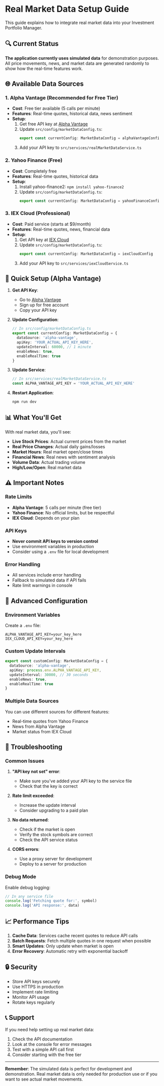 # Real Market Data Setup Guide

This guide explains how to integrate real market data into your Investment Portfolio Manager.

## 🔍 Current Status

**The application currently uses simulated data** for demonstration purposes. All price movements, news, and market data are generated randomly to show how the real-time features work.

## 🌐 Available Data Sources

### 1. **Alpha Vantage (Recommended for Free Tier)**
- **Cost**: Free tier available (5 calls per minute)
- **Features**: Real-time quotes, historical data, news sentiment
- **Setup**: 
  1. Get free API key at [Alpha Vantage](https://www.alphavantage.co/support/#api-key)
  2. Update `src/config/marketDataConfig.ts`:
     ```typescript
     export const currentConfig: MarketDataConfig = alphaVantageConfig
     ```
  3. Add your API key to `src/services/realMarketDataService.ts`

### 2. **Yahoo Finance (Free)**
- **Cost**: Completely free
- **Features**: Real-time quotes, historical data
- **Setup**:
  1. Install yahoo-finance2: `npm install yahoo-finance2`
  2. Update `src/config/marketDataConfig.ts`:
     ```typescript
     export const currentConfig: MarketDataConfig = yahooFinanceConfig
     ```

### 3. **IEX Cloud (Professional)**
- **Cost**: Paid service (starts at $9/month)
- **Features**: Real-time quotes, news, financial data
- **Setup**:
  1. Get API key at [IEX Cloud](https://iexcloud.io/)
  2. Update `src/config/marketDataConfig.ts`:
     ```typescript
     export const currentConfig: MarketDataConfig = iexCloudConfig
     ```
  3. Add your API key to `src/services/iexCloudService.ts`

## 🚀 Quick Setup (Alpha Vantage)

1. **Get API Key**:
   - Go to [Alpha Vantage](https://www.alphavantage.co/support/#api-key)
   - Sign up for free account
   - Copy your API key

2. **Update Configuration**:
   ```typescript
   // In src/config/marketDataConfig.ts
   export const currentConfig: MarketDataConfig = {
     dataSource: 'alpha-vantage',
     apiKey: 'YOUR_ACTUAL_API_KEY_HERE',
     updateInterval: 60000, // 1 minute
     enableNews: true,
     enableRealTime: true
   }
   ```

3. **Update Service**:
   ```typescript
   // In src/services/realMarketDataService.ts
   const ALPHA_VANTAGE_API_KEY = 'YOUR_ACTUAL_API_KEY_HERE'
   ```

4. **Restart Application**:
   ```bash
   npm run dev
   ```

## 📊 What You'll Get

With real market data, you'll see:

- **Live Stock Prices**: Actual current prices from the market
- **Real Price Changes**: Actual daily gains/losses
- **Market Hours**: Real market open/close times
- **Financial News**: Real news with sentiment analysis
- **Volume Data**: Actual trading volume
- **High/Low/Open**: Real market data

## ⚠️ Important Notes

### Rate Limits
- **Alpha Vantage**: 5 calls per minute (free tier)
- **Yahoo Finance**: No official limits, but be respectful
- **IEX Cloud**: Depends on your plan

### API Keys
- **Never commit API keys to version control**
- Use environment variables in production
- Consider using a `.env` file for local development

### Error Handling
- All services include error handling
- Fallback to simulated data if API fails
- Rate limit warnings in console

## 🔧 Advanced Configuration

### Environment Variables
Create a `.env` file:
```env
ALPHA_VANTAGE_API_KEY=your_key_here
IEX_CLOUD_API_KEY=your_key_here
```

### Custom Update Intervals
```typescript
export const customConfig: MarketDataConfig = {
  dataSource: 'alpha-vantage',
  apiKey: process.env.ALPHA_VANTAGE_API_KEY,
  updateInterval: 30000, // 30 seconds
  enableNews: true,
  enableRealTime: true
}
```

### Multiple Data Sources
You can use different sources for different features:
- Real-time quotes from Yahoo Finance
- News from Alpha Vantage
- Market status from IEX Cloud

## 🐛 Troubleshooting

### Common Issues

1. **"API key not set" error**:
   - Make sure you've added your API key to the service file
   - Check that the key is correct

2. **Rate limit exceeded**:
   - Increase the update interval
   - Consider upgrading to a paid plan

3. **No data returned**:
   - Check if the market is open
   - Verify the stock symbols are correct
   - Check the API service status

4. **CORS errors**:
   - Use a proxy server for development
   - Deploy to a server for production

### Debug Mode
Enable debug logging:
```typescript
// In any service file
console.log('Fetching quote for:', symbol)
console.log('API response:', data)
```

## 📈 Performance Tips

1. **Cache Data**: Services cache recent quotes to reduce API calls
2. **Batch Requests**: Fetch multiple quotes in one request when possible
3. **Smart Updates**: Only update when market is open
4. **Error Recovery**: Automatic retry with exponential backoff

## 🔒 Security

- Store API keys securely
- Use HTTPS in production
- Implement rate limiting
- Monitor API usage
- Rotate keys regularly

## 📞 Support

If you need help setting up real market data:

1. Check the API documentation
2. Look at the console for error messages
3. Test with a simple API call first
4. Consider starting with the free tier

---

**Remember**: The simulated data is perfect for development and demonstration. Real market data is only needed for production use or if you want to see actual market movements.
